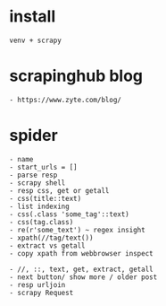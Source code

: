 # install
    venv + scrapy

# scrapinghub blog
    - https://www.zyte.com/blog/

# spider
    - name
    - start_urls = []
    - parse resp
    - scrapy shell
    - resp css, get or getall
    - css(title::text)
    - list indexing
    - css(.class 'some_tag'::text)
    - css(tag.class)
    - re(r'some_text') ~ regex insight
    - xpath(//tag/text())
    - extract vs getall
    - copy xpath from webbrowser inspect

    - //, ::, text, get, extract, getall
    - next button/ show more / older post
    - resp urljoin
    - scrapy Request
